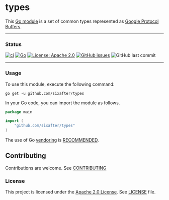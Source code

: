 # types

This [Go module](https://golang.org/ref/mod#modules-overview) is a set of common types represented as [Google Protocol Buffers](https://developers.google.com/protocol-buffers/).

---
### Status

[![ci](https://github.com/sixafter/types/actions/workflows/ci.yaml/badge.svg?branch=main)](https://github.com/sixafter/types/actions/workflows/ci.yaml)
[![Go](https://img.shields.io/github/go-mod/go-version/sixafter/types)](https://img.shields.io/github/go-mod/go-version/sixafter/types)
[![License: Apache 2.0](https://img.shields.io/badge/license-Apache%202.0-blue?style=flat-square)](LICENSE)
[![GitHub issues](https://img.shields.io/github/issues/sixafter/types)](https://img.shields.io/github/issues/sixafter/types)
![GitHub last commit](https://img.shields.io/github/last-commit/sixafter/types)

---
### Usage

To use this module, execute the following command:

```shell
go get -u github.com/sixafter/types
```

In your Go code, you can import the module as follows.

```go
package main

import (
    "github.com/sixafter/types"
)
```

The use of Go [vendoring](https://golang.org/ref/mod#vendoring) is [RECOMMENDED].

## Contributing

Contributions are welcome. See [CONTRIBUTING](CONTRIBUTING.md)

### License

This project is licensed under the [Apache 2.0 License](https://choosealicense.com/licenses/apache-2.0/). See [LICENSE](LICENSE) file.

[MUST]: https://datatracker.ietf.org/doc/html/rfc2119
[MUST NOT]: https://datatracker.ietf.org/doc/html/rfc2119
[SHOULD]: https://datatracker.ietf.org/doc/html/rfc2119
[SHOULD NOT]: https://datatracker.ietf.org/doc/html/rfc2119
[MAY]: https://datatracker.ietf.org/doc/html/rfc2119
[SHALL]: https://datatracker.ietf.org/doc/html/rfc2119
[SHALL NOT]: https://datatracker.ietf.org/doc/html/rfc2119
[REQUIRED]: https://datatracker.ietf.org/doc/html/rfc2119
[RECOMMENDED]: https://datatracker.ietf.org/doc/html/rfc2119
[NOT RECOMMENDED]: https://datatracker.ietf.org/doc/html/rfc2119
